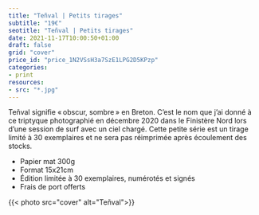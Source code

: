 ```yaml
---
title: "Teñval | Petits tirages"
subtitle: "19€"
seotitle: "Teñval | Petits tirages"
date: 2021-11-17T10:00:50+01:00
draft: false
grid: "cover"
price_id: "price_1N2VSsH3a7SzE1LPG2D5KPzp"
categories:
- print
resources:
- src: "*.jpg"
---
```


Teñval signifie « obscur, sombre » en Breton. C’est le nom que j’ai donné à ce triptyque photographié en décembre 2020 dans le Finistère Nord lors d’une session de surf avec un ciel chargé. Cette petite série est un tirage limité à 30 exemplaires et ne sera pas réimprimée après écoulement des stocks.

* Papier mat 300g
* Format 15x21cm
* Édition limitée à 30 exemplaires, numérotés et signés
* Frais de port offerts

{{< photo src="cover" alt="Teñval">}}
